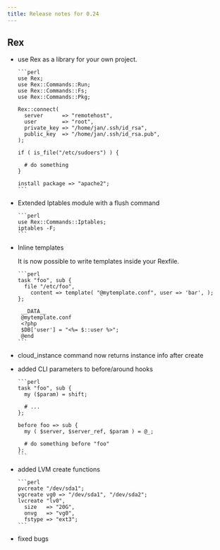 ```yaml
---
title: Release notes for 0.24
---
```


## Rex

-   use Rex as a library for your own project.

        ```perl
        use Rex;
        use Rex::Commands::Run;
        use Rex::Commands::Fs;
        use Rex::Commands::Pkg;

        Rex::connect(
          server      => "remotehost",
          user        => "root",
          private_key => "/home/jan/.ssh/id_rsa",
          public_key  => "/home/jan/.ssh/id_rsa.pub",
        );

        if ( is_file("/etc/sudoers") ) {

          # do something
        }

        install package => "apache2";
        ```

-   Extended Iptables module with a flush command

        ```perl
        use Rex::Commands::Iptables;
        iptables -F;
        ```

-   Inline templates

    It is now possible to write templates inside your Rexfile.

        ```perl
        task "foo", sub {
          file "/etc/foo",
            content => template( "@mytemplate.conf", user => 'bar', );
        };

         __DATA__
         @mytemplate.conf
         <?php
         $DB['user'] = "<%= $::user %>";
         @end
        ```

-   cloud\_instance command now returns instance info after create

-   added CLI parameters to before/around hooks

        ```perl
        task "foo", sub {
          my ($param) = shift;

          # ...
        };

        before foo => sub {
          my ( $server, $server_ref, $param ) = @_;

          # do something before "foo"
        };
        ```

-   added LVM create functions

        ```perl
        pvcreate "/dev/sda1";
        vgcreate vg0 => "/dev/sda1", "/dev/sda2";
        lvcreate "lv0",
          size   => "20G",
          onvg   => "vg0",
          fstype => "ext3";
        ```

-   fixed bugs


